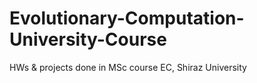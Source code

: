 # Evolutionary-Computation-University-Course
HWs &amp; projects done in MSc course EC, Shiraz University
